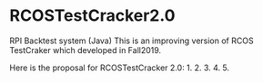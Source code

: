 # RCOSTestCracker2.0
RPI Backtest system (Java)
This is an improving version of RCOS TestCraker which developed in Fall2019.

Here is the proposal for RCOSTestCracker 2.0:
1.
2.
3.
4.
5.

